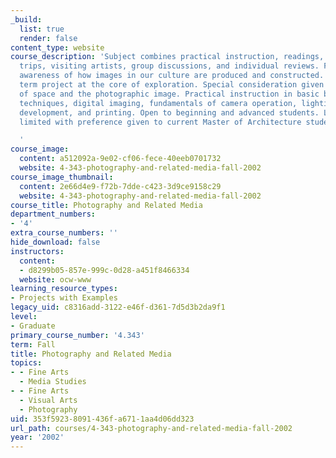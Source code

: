 ```yaml
---
_build:
  list: true
  render: false
content_type: website
course_description: 'Subject combines practical instruction, readings, lectures, field
  trips, visiting artists, group discussions, and individual reviews. Fosters a critical
  awareness of how images in our culture are produced and constructed. Student-initiated
  term project at the core of exploration. Special consideration given to the relationship
  of space and the photographic image. Practical instruction in basic black and white
  techniques, digital imaging, fundamentals of camera operation, lighting, film exposure,
  development, and printing. Open to beginning and advanced students. Lab fee. Enrollment
  limited with preference given to current Master of Architecture students.

  '
course_image:
  content: a512092a-9e02-cf06-fece-40eeb0701732
  website: 4-343-photography-and-related-media-fall-2002
course_image_thumbnail:
  content: 2e66d4e9-f72b-7dde-c423-3d9ce9158c29
  website: 4-343-photography-and-related-media-fall-2002
course_title: Photography and Related Media
department_numbers:
- '4'
extra_course_numbers: ''
hide_download: false
instructors:
  content:
  - d8299b05-857e-999c-0d28-a451f8466334
  website: ocw-www
learning_resource_types:
- Projects with Examples
legacy_uid: c8316add-3122-e46f-d361-7d5d3b2da9f1
level:
- Graduate
primary_course_number: '4.343'
term: Fall
title: Photography and Related Media
topics:
- - Fine Arts
  - Media Studies
- - Fine Arts
  - Visual Arts
  - Photography
uid: 353f5923-8091-436f-a671-1aa4d06dd323
url_path: courses/4-343-photography-and-related-media-fall-2002
year: '2002'
---
```

